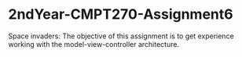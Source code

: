 2ndYear-CMPT270-Assignment6
===========================

Space invaders: The objective of this assignment is to get experience working with the model-view-controller architecture. 
 